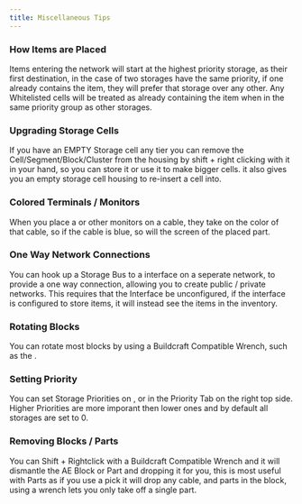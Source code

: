 ```yaml
---
title: Miscellaneous Tips
---
```


### How Items are Placed

Items entering the network will start at the highest priority storage, as
their first destination, in the case of two storages have the same priority,
if one already contains the item, they will prefer that storage over any
other. Any Whitelisted cells will be treated as already containing the item
when in the same priority group as other storages.

### Upgrading Storage Cells

If you have an EMPTY Storage cell any tier you can remove the
Cell/Segment/Block/Cluster from the housing by shift + right clicking with it
in your hand, so you can store it or use it to make bigger cells. it also
gives you an empty storage cell housing to re-insert a cell into.

### Colored Terminals / Monitors

When you place a <ItemLink id="appliedenergistics2:terminal"/> or
other monitors on a cable, they take on the color of that cable, so if the cable is
blue, so will the screen of the placed part.

### One Way Network Connections

You can hook up a Storage Bus to a interface on a seperate network, to provide
a one way connection, allowing you to create public / private networks. This
requires that the Interface be unconfigured, if the interface is configured to
store items, it will instead see the items in the inventory.

### Rotating Blocks

You can rotate most blocks by using a Buildcraft Compatible Wrench, such as
the <ItemLink id="appliedenergistics2:certus_quartz_wrench"/>.

### Setting Priority

You can set Storage Priorities on <ItemLink
id="appliedenergistics2:chest"/>, <ItemLink
id="appliedenergistics2:drive"/> or <ItemLink
id="appliedenergistics2:item_storage_bus"/> in the Priority Tab on the
right top side. Higher Priorities are more imporant then lower ones and by
default all storages are set to 0.

### Removing Blocks / Parts

You can Shift + Rightclick with a Buildcraft Compatible Wrench and it will
dismantle the AE Block or Part and dropping it for you, this is most useful
with Parts as if you use a pick it will drop any cable, and parts in the
block, using a wrench lets you only take off a single part.
